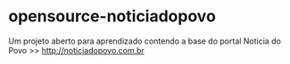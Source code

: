 # opensource-noticiadopovo
Um projeto aberto para aprendizado contendo a base do portal Noticia do Povo >> http://noticiadopovo.com.br
